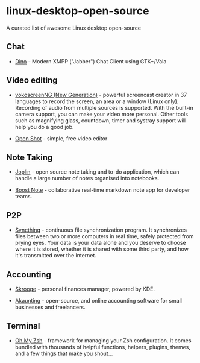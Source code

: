 # linux-desktop-open-source

A curated list of awesome Linux desktop open-source

## Chat

* [Dino](https://github.com/dino/dino) - Modern XMPP ("Jabber") Chat Client using GTK+/Vala

## Video editing

* [vokoscreenNG (New Generation)](https://github.com/vkohaupt/vokoscreenNG) - powerful screencast creator in 37 languages to record the screen, an area or a window (Linux only). Recording of audio from multiple sources is supported. With the built-in camera support, you can make your video more personal. Other tools such as magnifying glass, countdown, timer and systray support will help you do a good job.

* [Open Shot](https://www.openshot.org) - simple, free video editor

## Note Taking

* [Joplin](https://github.com/laurent22/joplin) - open source note taking and to-do application, which can handle a large number of notes organised into notebooks.

* [Boost Note](https://github.com/BoostIO/BoostNote-App) - collaborative real-time markdown note app for developer teams.

## P2P

* [Syncthing](https://syncthing.net/) - continuous file synchronization program. It synchronizes files between two or more computers in real time, safely protected from prying eyes. Your data is your data alone and you deserve to choose where it is stored, whether it is shared with some third party, and how it's transmitted over the internet.

## Accounting

* [Skrooge](https://skrooge.org) - personal finances manager, powered by KDE.

* [Akaunting](https://akaunting.com) - open-source, and online accounting software for small businesses and freelancers.

## Terminal

* [Oh My Zsh](https://ohmyz.sh/) - framework for managing your Zsh configuration. It comes bundled with thousands of helpful functions, helpers, plugins, themes, and a few things that make you shout...
